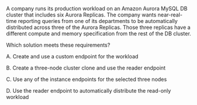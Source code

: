 A company runs its production workload on an Amazon Aurora MySQL DB cluster that includes six Aurora Replicas. The company wants near-real-time reporting queries from one of its departments to be automatically distributed across three of the Aurora Replicas. Those three replicas have a different compute and memory specification from the rest of the DB cluster.

Which solution meets these requirements?

A. Create and use a custom endpoint for the workload

B. Create a three-node cluster clone and use the reader endpoint

C. Use any of the instance endpoints for the selected three nodes

D. Use the reader endpoint to automatically distribute the read-only workload
